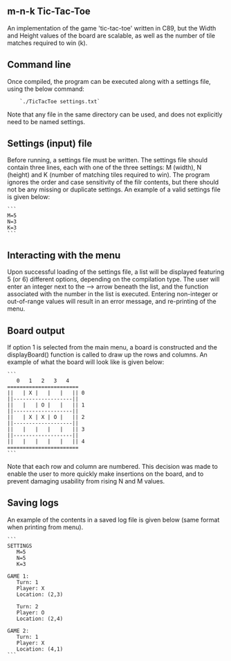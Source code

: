 ## m-n-k Tic-Tac-Toe

An implementation of the game 'tic-tac-toe' written in C89, but the Width and
Height values of the board are scalable, as well as the number of tile matches
required to win (k).

## Command line

Once compiled, the program can be executed along with a settings file, using the below command:

        `./TicTacToe settings.txt`
       
Note that any file in the same directory can be used, and does not explicitly need to be named settings.

## Settings (input) file

Before running, a settings file must be written. The settings file should contain three lines, each with one of the three settings: M (width), N (height) and K (number of matching tiles required to win). The program ignores the order and case sensitivity of the filr contents, but there should not be any missing or duplicate settings. An example of a valid settings file is given below:

    ```
    M=5
    N=3
    K=3
    ```

## Interacting with the menu 

Upon successful loading of the settings file, a list will be displayed featuring 5 (or 6) different options, depending on the compilation type. The user will enter an integer next to the --> arrow beneath the list, and the function associated with the number in the list is executed. Entering non-integer or out-of-range values will result in an error message, and re-printing of the menu.

## Board output

If option 1 is selected from the main menu, a board is constructed and the displayBoard() function is called to draw up the rows and columns. An example of what the board will look like is given below:

    ```   
       0   1   2   3   4
    =======================
    ||   | X |   |   |   || 0
    ||-------------------|| 
    ||   |   | O |   |   || 1
    ||-------------------||
    ||   | X | X | O |   || 2
    ||-------------------||
    ||   |   |   |   |   || 3
    ||-------------------||
    ||   |   |   |   |   || 4
    =======================
    ```

Note that each row and column are numbered. This decision was made to enable the user to more quickly make insertions on the board, and to prevent damaging usability from rising N and M values.

## Saving logs

An example of the contents in a saved log file is given below (same format when printing from menu).

    ```
    SETTINGS
       M=5
       N=5
       K=3

    GAME 1:
       Turn: 1
       Player: X
       Location: (2,3)

       Turn: 2
       Player: O
       Location: (2,4)

    GAME 2:
       Turn: 1
       Player: X
       Location: (4,1)
    ```
